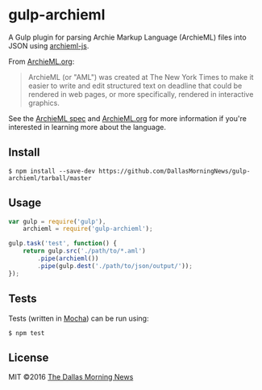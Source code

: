 # gulp-archieml

A Gulp plugin for parsing Archie Markup Language (ArchieML) files into JSON using [archieml-js](https://github.com/newsdev/archieml-js).

From [ArchieML.org](http://archieml.org/):

> ArchieML (or "AML") was created at The New York Times to make it easier to write and edit structured text on deadline that could be rendered in web pages, or more specifically, rendered in interactive graphics.

See the [ArchieML spec](http://archieml.org/spec/1.0/CR-20150306.html) and [ArchieML.org](http://archieml.org/) for more information if you're interested in learning more about the language.


## Install

```
$ npm install --save-dev https://github.com/DallasMorningNews/gulp-archieml/tarball/master
```


## Usage

```js
var gulp = require('gulp'),
    archieml = require('gulp-archieml');

gulp.task('test', function() {
	return gulp.src('./path/to/*.aml')
		.pipe(archieml())
		.pipe(gulp.dest('./path/to/json/output/'));
});
```

## Tests

Tests (written in [Mocha](https://mochajs.org/)) can be run using:

```
$ npm test
```


## License

MIT ©2016 [The Dallas Morning News](https://github.com/DallasMorningNews)
